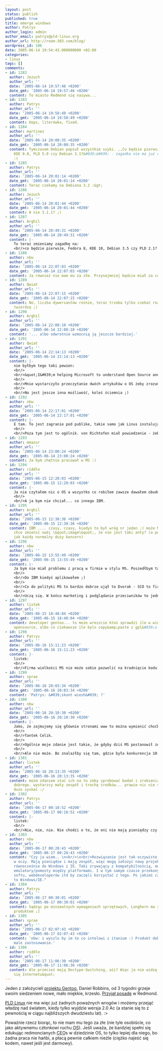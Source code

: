 ```yaml
---
layout: post
status: publish
published: true
title: emerge windows
author: Patrys
author_login: admin
author_email: patrys@pld-linux.org
author_url: http://room-303.com/blog/
wordpress_id: 106
date: 2005-06-14 19:54:43.000000000 +02:00
categories:
- linux
tags: []
comments:
- id: 1282
  author: Jezuch
  author_url: ''
  date: '2005-06-14 19:57:46 +0200'
  date_gmt: '2005-06-14 19:57:46 +0200'
  content: To miasto Redmond się nazywa...
- id: 1283
  author: Patrys
  author_url: ''
  date: '2005-06-14 19:58:49 +0200'
  date_gmt: '2005-06-14 19:58:49 +0200'
  content: Oops, literówka, fixed.
- id: 1284
  author: martinez
  author_url: ''
  date: '2005-06-14 20:00:35 +0200'
  date_gmt: '2005-06-14 20:00:35 +0200'
  content: Tymczasem Debian popsuł wszystkim szyki. ,,Co będzie pierwsze, RedHat 12,
    KDE 8.0, PLD 5.0 czy Debian 3.1?&#039;&#039; - zagadka nie ma już racji bytu.
    :(
- id: 1285
  author: Patrys
  author_url: ''
  date: '2005-06-14 20:01:14 +0200'
  date_gmt: '2005-06-14 20:01:14 +0200'
  content: Teraz czekamy na Debiana 3.2 :&gt;
- id: 1286
  author: Jezuch
  author_url: ''
  date: '2005-06-14 20:01:44 +0200'
  date_gmt: '2005-06-14 20:01:44 +0200'
  content: A nie 3.1.1? ;)
- id: 1287
  author: Arghil
  author_url: ''
  date: '2005-06-14 20:49:31 +0200'
  date_gmt: '2005-06-14 20:49:31 +0200'
  content: |-
    To teraz zmieniamy zagadkę na:
    <br/>co będzie pierwsze, Fedora 8, KDE 10, Debian 3.5 czy PLD 2.1? :D
- id: 1288
  author: nbw
  author_url: ''
  date: '2005-06-14 22:07:03 +0200'
  date_gmt: '2005-06-14 22:07:03 +0200'
  content: Ja również nie mam mu za złe. Przynajmniej będzie miał za co dzieci wykarmić.
- id: 1289
  author: Qwiat
  author_url: ''
  date: '2005-06-14 22:07:15 +0200'
  date_gmt: '2005-06-14 22:07:15 +0200'
  content: No, liczba dywersantów rośnie, teraz trzeba tylko czekać rozsadzą tą Sauronową
    twierdzę ;)
- id: 1290
  author: Arghil
  author_url: ''
  date: '2005-06-14 22:08:10 +0200'
  date_gmt: '2005-06-14 22:08:10 +0200'
  content: '... albo odwrotnie wzmocnią ją jeszcze bardziej.'
- id: 1291
  author: Qwiat
  author_url: ''
  date: '2005-06-14 22:14:13 +0200'
  date_gmt: '2005-06-14 22:14:13 +0200'
  content: |-
    nie byłbym tego taki pewien:
    <br/>
    <br/>&quot;I&#039;m helping Microsoft to understand Open Source and community-based projects.&quot;
    <br/>
    <br/>Mnie wystarczyło przeczytanie dwóch artykułów o OS żeby zrozumieć ;)
    <br/>
    <br/>No jest jescze inna możliwość, koleś ściemnia ;)
- id: 1292
  author: nbw
  author_url: ''
  date: '2005-06-14 22:17:01 +0200'
  date_gmt: '2005-06-14 22:17:01 +0200'
  content: |-
    E tam. To jest zagranie pod publike, takie samo jak Linus instalujący Linuksa na swoim Mac&#039;u.
    <br/>
    <br/>Poza tym jest to ogólnik. von Richtofen miał powiedzenie - żeby pokonać przeciwnika musisz znać go lepiej od samego siebie.
- id: 1293
  author: mmazur
  author_url: ''
  date: '2005-06-14 23:00:24 +0200'
  date_gmt: '2005-06-14 23:00:24 +0200'
  content: Ja bym chętnie pracował w MS :)
- id: 1294
  author: riddle
  author_url: ''
  date: '2005-06-15 12:20:03 +0200'
  date_gmt: '2005-06-15 12:20:03 +0200'
  content: |-
    Ja nie czytałem nic o OS a wszystko co robiłem zawsze dawałem obudowane wszystkim co do produkcji było potrzebne. Oczywiście żaden ze mnie deweloper, tylko mówię, że nie jest to trudne. :)
    <br/>
    <br/>A ja bym nie chciał... co innego IBM.
- id: 1295
  author: Arghil
  author_url: ''
  date: '2005-06-15 12:38:36 +0200'
  date_gmt: '2005-06-15 12:38:36 +0200'
  content: IBM .... czasy, czasy, kiedyś to był wróg nr jeden ;) może M$ po prostu
    chce zmienić swój \&quot;image\&quot;, że nie jest taki anty? (a potem dokopać
    jak każdy normalny duży koncern)
- id: 1296
  author: nbw
  author_url: ''
  date: '2005-06-15 13:55:49 +0200'
  date_gmt: '2005-06-15 13:55:49 +0200'
  content: |-
    Ja bym nie miał problemu z pracą w firmie w stylu MS. Poszedłbym tam gdzie płacą lepiej, popracował kilka lat, podbudował sobie CV i odszedł, zakładając własną firmę z oszczędności.
    <br/>
    <br/>Do IBM kiedyś aplikowałem ;)
    <br/>
    <br/>Co do polityki MS to bardzo dobrze ujął to Dvorak - SCO to firma krzak, która pozwami miała sprawdzić jakie są luki prawne w licencjach światka OS i jak światek OS zareaguje na ewentualne ataki.
    <br/>
    <br/>Uczą się. W końcu marketing i podglądanie przeciwników to jedne z elementów, które MS opanował do perfekcji.
- id: 1297
  author: listek
  author_url: ''
  date: '2005-06-15 18:48:04 +0200'
  date_gmt: '2005-06-15 18:48:04 +0200'
  content: developer gentoo... to może wreszcie ktoś sprawdzi ile w windowsie kodu
    opensource, albo co ciekawsze ile bylo copy&amp;paste z gpl&#039;u ;)
- id: 1298
  author: Patrys
  author_url: ''
  date: '2005-06-16 15:11:23 +0200'
  date_gmt: '2005-06-16 15:11:23 +0200'
  content: |-
    listek:
    <br/>
    <br/>Firma wielkości MS nie może sobie pozwolić na kradnięcie kodu raczej. Poza tym oprócz kiepskiego zarządu mają też całkiem zdolnych programistów (to już nie to, co implementacja stosu TCP w Win95).
- id: 1299
  author: sprae
  author_url: ''
  date: '2005-06-16 20:03:34 +0200'
  date_gmt: '2005-06-16 20:03:34 +0200'
  content: 'Patrys: &#039;skont wiesh&#039; ?'
- id: 1300
  author: nbw
  author_url: ''
  date: '2005-06-16 20:10:30 +0200'
  date_gmt: '2005-06-16 20:10:30 +0200'
  content: |-
    Jako, że zajmujemy się głównie stronami www to można wymienić choćby jednego pracownika MS:
    <br/>
    <br/>Tantek Celik.
    <br/>
    <br/>Ogólnie moje zdanie jest takie, że gdyby dziś MS postanowił zerwać z kompatybilnością w dół, mógłby stworzyć naprawdę świetny system.
    <br/>
    <br/>Ale nie może. Bo znalazłby się tam, gdzie była konkurencja 10-15 lat temu.
- id: 1301
  author: listek
  author_url: ''
  date: '2005-06-16 20:13:35 +0200'
  date_gmt: '2005-06-16 20:13:35 +0200'
  content: moim zdaniem stać ich na to żeby spróbować badań i zrobienia czegoś bardzo
    dobrego. wystarzcy mały zespół i trochę środków... prawie nic nie stracą, a mogą
    dużo zyskać :/
- id: 1302
  author: Patrys
  author_url: ''
  date: '2005-06-17 00:18:52 +0200'
  date_gmt: '2005-06-17 00:18:52 +0200'
  content: |-
    listek:
    <br/>
    <br/>Nie, nie, nie. Nie chodzi o to, że oni nie mają pieniędzy czy siły roboczej. Oni się boją dotknąć tej przeglądarki, bo jeśli ją naprawią, to 90% internetu &quot;się zepsuje&quot;. A zwalać będą nie na kiepskich webmasterów a na MS. Mozilla nie ma takich zobowiązań, bo nie jest komercyjna, a i tak musieli nie raz implementować w FF obejścia na DOM w wersji MS.
- id: 1303
  author: nbw
  author_url: ''
  date: '2005-06-17 00:28:43 +0200'
  date_gmt: '2005-06-17 00:28:43 +0200'
  content: "Czy ja wiem.. \n<br/>\n<br/>Rozwiązanie jest tak oczywiste, że aż kole
    w oczy. Mają pieniądze i mają zespół, więc mogą założyć nowy projekt, rozwijany
    równocześnie do Windows i IE. Taki zrywający z kompatybilnością, ew. zawierający
    emulatory/pomosty między platformami. I w tym samym czasie przekonywać producentów
    softu, webdeveloperów itd by zaczęli korzystać z tego. Po jakimś czasie wyparłoby
    to Windows/IE."
- id: 1304
  author: Patrys
  author_url: ''
  date: '2005-06-17 00:30:01 +0200'
  date_gmt: '2005-06-17 00:30:01 +0200'
  content: Sądząc po minimalnych wymaganiach sprzętowych, Longhorn ma szanse być takim
    produktem ;]
- id: 1305
  author: sprae
  author_url: ''
  date: '2005-06-17 02:07:43 +0200'
  date_gmt: '2005-06-17 02:07:43 +0200'
  content: 'nbw: i wyszlo by im to co intelowi z itanium :) Produkt dobry, ale miejacy
    male zastosowanie.'
- id: 1306
  author: riddle
  author_url: ''
  date: '2005-06-17 11:06:30 +0200'
  date_gmt: '2005-06-17 11:06:30 +0200'
  content: Ale przecież mają Doctype-Switching, aii? Więc ja nie widzę tego &quot;zapsucia
    się Internetu&quot;
---
```

<p>Jeden z założycieli <a href="http://www.gentoo.org/">projektu Gentoo</a>, Daniel Robbins, od 3 tygodni grzeje swoim siedzeniem nowe, mało miękkie, krzesło. <a href="http://www.gentoo.org/news/20050613-drobbins.xml">Przyjął posadę</a> w Redmond.</p>

<p><a href="http://pld-linux.org/">PLD Linux</a> nie ma więc już żadnych poważnych wrogów i możemy przejąć władzę nad światem, kiedy tylko wyjdzie wersja 2.0 Ac (a stanie się to z pewnością w ciągu najbliższych dwudziestu lat). :&gt;</p>

<p>Poważnie rzecz biorąc, to nie mam mu tego za złe (nie tyle osobiście, co jako aktywnemu członkowi ruchu <abbr title="OpenSource">OS</abbr>). Jeśli uważa, że bardziej spełni się edukując redmoncianych <abbr title="Chief Executive Officer">CEO</abbr>s w dziedzinie OS, to tylko lepiej dla niego, bo żadna praca nie hańbi, a płacą pewnie całkiem nieźle (ciężko najeść się kodem, nawet jeśli jest darmowy).</p>
